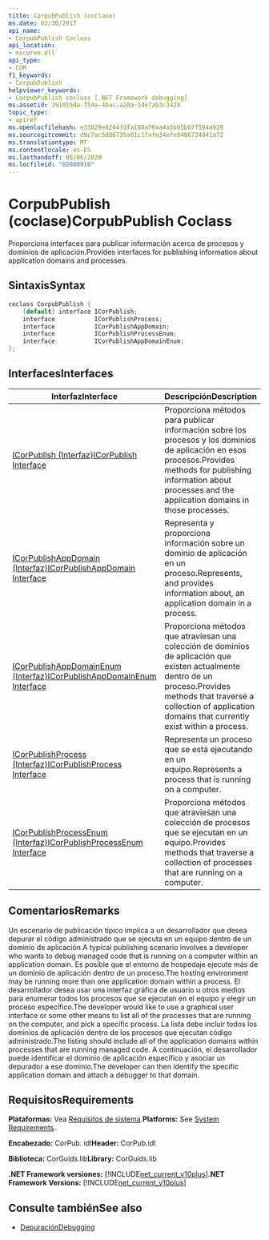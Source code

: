 ```yaml
---
title: CorpubPublish (coclase)
ms.date: 03/30/2017
api_name:
- CorpubPublish Coclass
api_location:
- mscoree.dll
api_type:
- COM
f1_keywords:
- CorpubPublish
helpviewer_keywords:
- CorpubPublish coclass [.NET Framework debugging]
ms.assetid: 191015da-f54a-4bac-a28a-1de7ab3c3428
topic_type:
- apiref
ms.openlocfilehash: e33029e8244fdfa180a79aa4a5b05b07f594d928
ms.sourcegitcommit: d9c7ac5d06735a01c1fafe34efe9486734841a72
ms.translationtype: MT
ms.contentlocale: es-ES
ms.lasthandoff: 05/06/2020
ms.locfileid: "82860910"
---
```

# <a name="corpubpublish-coclass"></a><span data-ttu-id="7f5c2-102">CorpubPublish (coclase)</span><span class="sxs-lookup"><span data-stu-id="7f5c2-102">CorpubPublish Coclass</span></span>
<span data-ttu-id="7f5c2-103">Proporciona interfaces para publicar información acerca de procesos y dominios de aplicación.</span><span class="sxs-lookup"><span data-stu-id="7f5c2-103">Provides interfaces for publishing information about application domains and processes.</span></span>  
  
## <a name="syntax"></a><span data-ttu-id="7f5c2-104">Sintaxis</span><span class="sxs-lookup"><span data-stu-id="7f5c2-104">Syntax</span></span>  
  
```cpp  
coclass CorpubPublish {  
    [default] interface ICorPublish;  
    interface           ICorPublishProcess;  
    interface           ICorPublishAppDomain;  
    interface           ICorPublishProcessEnum;  
    interface           ICorPublishAppDomainEnum;  
};  
```  
  
## <a name="interfaces"></a><span data-ttu-id="7f5c2-105">Interfaces</span><span class="sxs-lookup"><span data-stu-id="7f5c2-105">Interfaces</span></span>  
  
|<span data-ttu-id="7f5c2-106">Interfaz</span><span class="sxs-lookup"><span data-stu-id="7f5c2-106">Interface</span></span>|<span data-ttu-id="7f5c2-107">Descripción</span><span class="sxs-lookup"><span data-stu-id="7f5c2-107">Description</span></span>|  
|---------------|-----------------|  
|[<span data-ttu-id="7f5c2-108">ICorPublish (Interfaz)</span><span class="sxs-lookup"><span data-stu-id="7f5c2-108">ICorPublish Interface</span></span>](icorpublish-interface.md)|<span data-ttu-id="7f5c2-109">Proporciona métodos para publicar información sobre los procesos y los dominios de aplicación en esos procesos.</span><span class="sxs-lookup"><span data-stu-id="7f5c2-109">Provides methods for publishing information about processes and the application domains in those processes.</span></span>|  
|[<span data-ttu-id="7f5c2-110">ICorPublishAppDomain (Interfaz)</span><span class="sxs-lookup"><span data-stu-id="7f5c2-110">ICorPublishAppDomain Interface</span></span>](icorpublishappdomain-interface.md)|<span data-ttu-id="7f5c2-111">Representa y proporciona información sobre un dominio de aplicación en un proceso.</span><span class="sxs-lookup"><span data-stu-id="7f5c2-111">Represents, and provides information about, an application domain in a process.</span></span>|  
|[<span data-ttu-id="7f5c2-112">ICorPublishAppDomainEnum (Interfaz)</span><span class="sxs-lookup"><span data-stu-id="7f5c2-112">ICorPublishAppDomainEnum Interface</span></span>](icorpublishappdomainenum-interface.md)|<span data-ttu-id="7f5c2-113">Proporciona métodos que atraviesan una colección de dominios de aplicación que existen actualmente dentro de un proceso.</span><span class="sxs-lookup"><span data-stu-id="7f5c2-113">Provides methods that traverse a collection of application domains that currently exist within a process.</span></span>|  
|[<span data-ttu-id="7f5c2-114">ICorPublishProcess (Interfaz)</span><span class="sxs-lookup"><span data-stu-id="7f5c2-114">ICorPublishProcess Interface</span></span>](icorpublishprocess-interface.md)|<span data-ttu-id="7f5c2-115">Representa un proceso que se está ejecutando en un equipo.</span><span class="sxs-lookup"><span data-stu-id="7f5c2-115">Represents a process that is running on a computer.</span></span>|  
|[<span data-ttu-id="7f5c2-116">ICorPublishProcessEnum (Interfaz)</span><span class="sxs-lookup"><span data-stu-id="7f5c2-116">ICorPublishProcessEnum Interface</span></span>](icorpublishprocessenum-interface.md)|<span data-ttu-id="7f5c2-117">Proporciona métodos que atraviesan una colección de procesos que se ejecutan en un equipo.</span><span class="sxs-lookup"><span data-stu-id="7f5c2-117">Provides methods that traverse a collection of processes that are running on a computer.</span></span>|  
  
## <a name="remarks"></a><span data-ttu-id="7f5c2-118">Comentarios</span><span class="sxs-lookup"><span data-stu-id="7f5c2-118">Remarks</span></span>  
 <span data-ttu-id="7f5c2-119">Un escenario de publicación típico implica a un desarrollador que desea depurar el código administrado que se ejecuta en un equipo dentro de un dominio de aplicación.</span><span class="sxs-lookup"><span data-stu-id="7f5c2-119">A typical publishing scenario involves a developer who wants to debug managed code that is running on a computer within an application domain.</span></span> <span data-ttu-id="7f5c2-120">Es posible que el entorno de hospedaje ejecute más de un dominio de aplicación dentro de un proceso.</span><span class="sxs-lookup"><span data-stu-id="7f5c2-120">The hosting environment may be running more than one application domain within a process.</span></span> <span data-ttu-id="7f5c2-121">El desarrollador desea usar una interfaz gráfica de usuario u otros medios para enumerar todos los procesos que se ejecutan en el equipo y elegir un proceso específico.</span><span class="sxs-lookup"><span data-stu-id="7f5c2-121">The developer would like to use a graphical user interface or some other means to list all of the processes that are running on the computer, and pick a specific process.</span></span> <span data-ttu-id="7f5c2-122">La lista debe incluir todos los dominios de aplicación dentro de los procesos que ejecutan código administrado.</span><span class="sxs-lookup"><span data-stu-id="7f5c2-122">The listing should include all of the application domains within processes that are running managed code.</span></span> <span data-ttu-id="7f5c2-123">A continuación, el desarrollador puede identificar el dominio de aplicación específico y asociar un depurador a ese dominio.</span><span class="sxs-lookup"><span data-stu-id="7f5c2-123">The developer can then identify the specific application domain and attach a debugger to that domain.</span></span>  
  
## <a name="requirements"></a><span data-ttu-id="7f5c2-124">Requisitos</span><span class="sxs-lookup"><span data-stu-id="7f5c2-124">Requirements</span></span>  
 <span data-ttu-id="7f5c2-125">**Plataformas:** Vea [Requisitos de sistema](../../get-started/system-requirements.md).</span><span class="sxs-lookup"><span data-stu-id="7f5c2-125">**Platforms:** See [System Requirements](../../get-started/system-requirements.md).</span></span>  
  
 <span data-ttu-id="7f5c2-126">**Encabezado:** CorPub. idl</span><span class="sxs-lookup"><span data-stu-id="7f5c2-126">**Header:** CorPub.idl</span></span>  
  
 <span data-ttu-id="7f5c2-127">**Biblioteca:** CorGuids.lib</span><span class="sxs-lookup"><span data-stu-id="7f5c2-127">**Library:** CorGuids.lib</span></span>  
  
 <span data-ttu-id="7f5c2-128">**.NET Framework versiones:**  [!INCLUDE[net_current_v10plus](../../../../includes/net-current-v10plus-md.md)]</span><span class="sxs-lookup"><span data-stu-id="7f5c2-128">**.NET Framework Versions:**  [!INCLUDE[net_current_v10plus](../../../../includes/net-current-v10plus-md.md)]</span></span>  
  
## <a name="see-also"></a><span data-ttu-id="7f5c2-129">Consulte también</span><span class="sxs-lookup"><span data-stu-id="7f5c2-129">See also</span></span>

- [<span data-ttu-id="7f5c2-130">Depuración</span><span class="sxs-lookup"><span data-stu-id="7f5c2-130">Debugging</span></span>](index.md)
